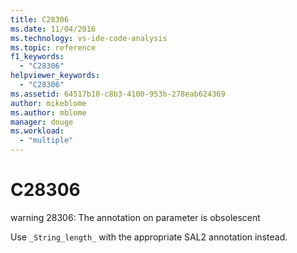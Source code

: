 ```yaml
---
title: C28306
ms.date: 11/04/2016
ms.technology: vs-ide-code-analysis
ms.topic: reference
f1_keywords:
  - "C28306"
helpviewer_keywords:
  - "C28306"
ms.assetid: 64517b10-c8b3-4100-953b-278eab624369
author: mikeblome
ms.author: mblome
manager: douge
ms.workload:
  - "multiple"
---
```

# C28306
warning 28306: The annotation on parameter is obsolescent

 Use `_String_length_` with the appropriate SAL2 annotation instead.